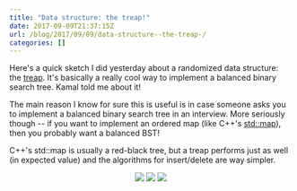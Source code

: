 ```yaml
---
title: "Data structure: the treap!"
date: 2017-09-09T21:37:15Z
url: /blog/2017/09/09/data-structure--the-treap-/
categories: []
---
```


Here's a quick sketch I did yesterday about a randomized data structure: the
[treap](https://en.wikipedia.org/wiki/Treap).  It's basically a really cool way to implement a
balanced binary search tree. Kamal told me about it!

The main reason I know for sure this is useful is in case someone asks you to implement a balanced
binary search tree in an interview. More seriously though -- if you want to implement an ordered map
(like C++'s [std::map](http://en.cppreference.com/w/cpp/container/map)), then you probably want a
balanced BST!

C++'s std::map is usually a red-black tree, but a treap performs just as well (in expected value)
and the algorithms for insert/delete are way simpler.

<div align="center">
<img src="https://jvns.ca/images/treap_1.png">
<img src="https://jvns.ca/images/treap_2.png">
<img src="https://jvns.ca/images/treap_3.png">
</div>
